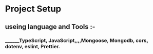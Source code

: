 # Project Setup
## useing language and Tools :-
### ______TypeScript, JavaScript,,,,Mongoose, Mongodb, cors, dotenv, eslint, Prettier. 
